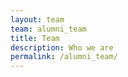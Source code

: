 ```yaml
---
layout: team
team: alumni_team
title: Team
description: Who we are
permalink: /alumni_team/
---
```


